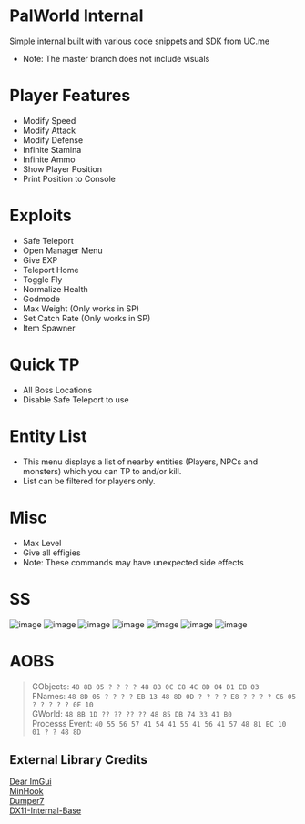 # PalWorld Internal
Simple internal built with various code snippets and SDK from UC.me
- Note: The master branch does not include visuals

# Player Features
- Modify Speed
- Modify Attack
- Modify Defense
- Infinite Stamina
- Infinite Ammo
- Show Player Position
- Print Position to Console

# Exploits
- Safe Teleport
- Open Manager Menu
- Give EXP
- Teleport Home
- Toggle Fly
- Normalize Health
- Godmode
- Max Weight (Only works in SP)
- Set Catch Rate (Only works in SP)
- Item Spawner

# Quick TP
- All Boss Locations
- Disable Safe Teleport to use

# Entity List
- This menu displays a list of nearby entities (Players, NPCs and monsters) which you can TP to and/or kill.
- List can be filtered for players only.

# Misc
- Max Level
- Give all effigies
- Note: These commands may have unexpected side effects

# SS
![image](https://github.com/NuLLxD/Pal-NetCrack-NuLL/assets/965358/7981786e-3ce2-400e-9e24-9df0eae7d0bb)
![image](https://github.com/NuLLxD/Pal-NetCrack-NuLL/assets/965358/0c573a6c-bc5f-4e24-a7f4-367d66ee5295)
![image](https://github.com/NuLLxD/Pal-NetCrack-NuLL/assets/965358/c1aa6ad5-7685-4c91-8fa9-c63073dfc47b)
![image](https://github.com/NuLLxD/Pal-NetCrack-NuLL/assets/965358/623b965b-6da6-4e81-816a-aeacb0cb98a6)
![image](https://github.com/NuLLxD/Pal-NetCrack-NuLL/assets/965358/a9acf19c-ab3f-4357-8a1b-10138ad3d98d)
![image](https://github.com/NuLLxD/Pal-NetCrack-NuLL/assets/965358/155a22ca-de04-45b7-94be-177b9f0f6aeb)
![image](https://github.com/NuLLxD/Pal-NetCrack-NuLL/assets/965358/61bc15fb-dbda-4d00-b1f7-2f7c32a47cb6)


# AOBS
> GObjects: `48 8B 05 ? ? ? ? 48 8B 0C C8 4C 8D 04 D1 EB 03`  
> FNames: `48 8D 05 ? ? ? ? EB 13 48 8D 0D ? ? ? ? E8 ? ? ? ? C6 05 ? ? ? ? ? 0F 10`  
> GWorld: `48 8B 1D ?? ?? ?? ?? 48 85 DB 74 33 41 B0`  
> Processs Event: `40 55 56 57 41 54 41 55 41 56 41 57 48 81 EC 10 01 ? ? 48 8D`

## External Library Credits
[Dear ImGui](https://github.com/ocornut/imgui)  
[MinHook](https://github.com/TsudaKageyu/minhook)  
[Dumper7](https://github.com/Encryqed/Dumper-7)  
[DX11-Internal-Base](https://github.com/NightFyre/DX11-ImGui-Internal-Hook)  
